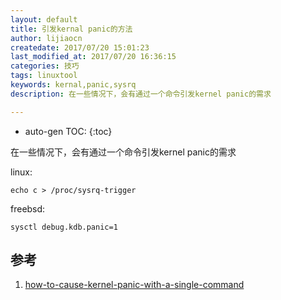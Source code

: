 ```yaml
---
layout: default
title: 引发kernal panic的方法
author: lijiaocn
createdate: 2017/07/20 15:01:23
last_modified_at: 2017/07/20 16:36:15
categories: 技巧
tags: linuxtool
keywords: kernal,panic,sysrq
description: 在一些情况下，会有通过一个命令引发kernel panic的需求

---
```


* auto-gen TOC:
{:toc}

在一些情况下，会有通过一个命令引发kernel panic的需求

linux:

	echo c > /proc/sysrq-trigger

freebsd:

	sysctl debug.kdb.panic=1

## 参考

1. [how-to-cause-kernel-panic-with-a-single-command][1]

[1]: https://unix.stackexchange.com/questions/66197/how-to-cause-kernel-panic-with-a-single-command "how-to-cause-kernel-panic-with-a-single-command" 
